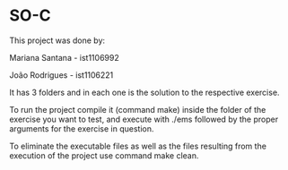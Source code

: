 # SO-C

This project was done by:

Mariana Santana - ist1106992

João Rodrigues - ist1106221

It has 3 folders and in each one is the solution to the respective exercise.

To run the project compile it (command make) inside the folder of the exercise you want to test, and execute with ./ems followed by the proper arguments for the exercise in question.

To eliminate the executable files as well as the files resulting from the execution of the project use command make clean.

